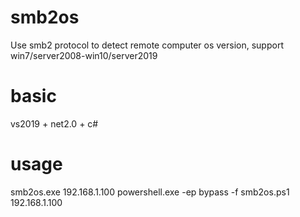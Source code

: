 # smb2os
Use smb2 protocol to detect remote computer os version, support win7/server2008-win10/server2019

# basic
vs2019 + net2.0 + c#

# usage
smb2os.exe 192.168.1.100
powershell.exe -ep bypass -f smb2os.ps1 192.168.1.100
